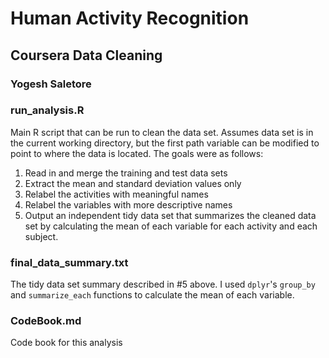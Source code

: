 # Human Activity Recognition
## Coursera Data Cleaning
### Yogesh Saletore

### run_analysis.R
Main R script that can be run to clean the data set. Assumes data set is in the current working directory, but the first path variable can be modified to point to where the data is located. The goals were as follows:
1. Read in and merge the training and test data sets
2. Extract the mean and standard deviation values only
3. Relabel the activities with meaningful names
4. Relabel the variables with more descriptive names
5. Output an independent tidy data set that summarizes the cleaned data set by calculating the mean of each variable for each activity and each subject.

### final_data_summary.txt
The tidy data set summary described in #5 above. I used `dplyr`'s `group_by` and `summarize_each` functions to calculate the mean of each variable. 

### CodeBook.md
Code book for this analysis